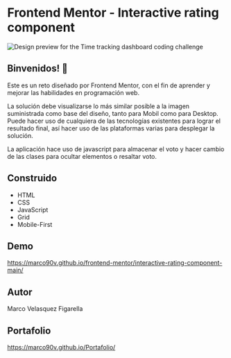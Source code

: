 # Frontend Mentor - Interactive rating component

![Design preview for the Time tracking dashboard coding challenge](./design/desktop-preview.jpg)

## Binvenidos! 👋

Este es un reto diseñado por Frontend Mentor, con el fin de aprender y mejorar las habilidades en programación web.

La solución debe visualizarse lo más similar posible a la imagen suministrada como base del diseño, tanto para Mobil como para Desktop.
Puede hacer uso de cualquiera de las tecnologías existentes para lograr el resultado final, así hacer uso de las plataformas varias para desplegar la solución.

La aplicación hace uso de javascript para almacenar el voto y hacer cambio de las clases para ocultar elementos o resaltar voto.

## Construido
 * HTML
 * CSS
 * JavaScript
 * Grid
 * Mobile-First
## Demo
https://marco90v.github.io/frontend-mentor/interactive-rating-component-main/
## Autor
Marco Velasquez Figarella
## Portafolio
https://marco90v.github.io/Portafolio/